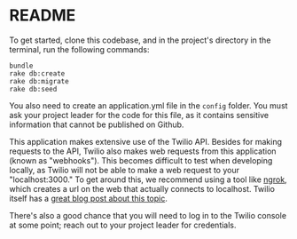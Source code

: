 # README

To get started, clone this codebase, and in the project's directory in the terminal, run the following commands:

```
bundle
rake db:create
rake db:migrate
rake db:seed
```

You also need to create an application.yml file in the `config` folder. You must ask your project leader for the code for this file, as it contains sensitive information that cannot be published on Github.

This application makes extensive use of the Twilio API. Besides for making requests to the API, Twilio also makes web requests from this application (known as "webhooks"). This becomes difficult to test when developing locally, as Twilio will not be able to make a web request to your "localhost:3000." To get around this, we recommend using a tool like [ngrok](https://ngrok.com/download), which creates a url on the web that actually connects to localhost. Twilio itself has a [great blog post about this topic](https://www.twilio.com/blog/2015/09/6-awesome-reasons-to-use-ngrok-when-testing-webhooks.html).

There's also a good chance that you will need to log in to the Twilio console at some point; reach out to your project leader for credentials.  